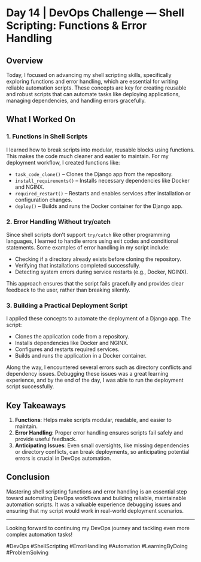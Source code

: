 # Day 14 | DevOps Challenge — Shell Scripting: Functions & Error Handling

## Overview

Today, I focused on advancing my shell scripting skills, specifically exploring functions and error handling, which are essential for writing reliable automation scripts. These concepts are key for creating reusable and robust scripts that can automate tasks like deploying applications, managing dependencies, and handling errors gracefully.

## What I Worked On

### 1. **Functions in Shell Scripts**
I learned how to break scripts into modular, reusable blocks using functions. This makes the code much cleaner and easier to maintain. For my deployment workflow, I created functions like:
- `task_code_clone()` – Clones the Django app from the repository.
- `install_requirements()` – Installs necessary dependencies like Docker and NGINX.
- `required_restart()` – Restarts and enables services after installation or configuration changes.
- `deploy()` – Builds and runs the Docker container for the Django app.

### 2. **Error Handling Without try/catch**
Since shell scripts don’t support `try/catch` like other programming languages, I learned to handle errors using exit codes and conditional statements. Some examples of error handling in my script include:
- Checking if a directory already exists before cloning the repository.
- Verifying that installations completed successfully.
- Detecting system errors during service restarts (e.g., Docker, NGINX).

This approach ensures that the script fails gracefully and provides clear feedback to the user, rather than breaking silently.

### 3. **Building a Practical Deployment Script**
I applied these concepts to automate the deployment of a Django app. The script:
- Clones the application code from a repository.
- Installs dependencies like Docker and NGINX.
- Configures and restarts required services.
- Builds and runs the application in a Docker container.

Along the way, I encountered several errors such as directory conflicts and dependency issues. Debugging these issues was a great learning experience, and by the end of the day, I was able to run the deployment script successfully.

## Key Takeaways
1. **Functions**: Helps make scripts modular, readable, and easier to maintain.
2. **Error Handling**: Proper error handling ensures scripts fail safely and provide useful feedback.
3. **Anticipating Issues**: Even small oversights, like missing dependencies or directory conflicts, can break deployments, so anticipating potential errors is crucial in DevOps automation.

## Conclusion

Mastering shell scripting functions and error handling is an essential step toward automating DevOps workflows and building reliable, maintainable automation scripts. It was a valuable experience debugging issues and ensuring that my script would work in real-world deployment scenarios.

---

Looking forward to continuing my DevOps journey and tackling even more complex automation tasks!

#DevOps #ShellScripting #ErrorHandling #Automation #LearningByDoing #ProblemSolving

